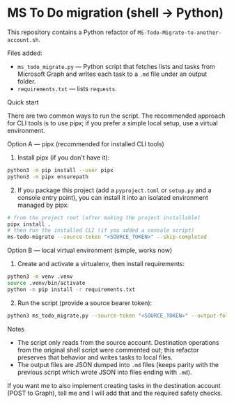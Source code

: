 # MS To Do migration (shell -> Python)

This repository contains a Python refactor of `MS-Todo-Migrate-to-another-account.sh`.

Files added:

- `ms_todo_migrate.py` — Python script that fetches lists and tasks from Microsoft Graph and writes each task to a `.md` file under an output folder.
- `requirements.txt` — lists `requests`.

Quick start

There are two common ways to run the script. The recommended approach for CLI tools is to use pipx; if you prefer a simple local setup, use a virtual environment.

Option A — pipx (recommended for installed CLI tools)

1. Install pipx (if you don't have it):

```bash
python3 -m pip install --user pipx
python3 -m pipx ensurepath
```

2. If you package this project (add a `pyproject.toml` or `setup.py` and a console entry point), you can install it into an isolated environment managed by pipx:

```bash
# from the project root (after making the project installable)
pipx install .
# then run the installed CLI (if you added a console script)
ms-todo-migrate --source-token "<SOURCE_TOKEN>" --skip-completed
```

Option B — local virtual environment (simple, works now)

1. Create and activate a virtualenv, then install requirements:

```bash
python3 -m venv .venv
source .venv/bin/activate
python -m pip install -r requirements.txt
```

2. Run the script (provide a source bearer token):

```bash
python3 ms_todo_migrate.py --source-token "<SOURCE_TOKEN>" --output-folder out --skip-completed
```

Notes

- The script only reads from the source account. Destination operations from the original shell script were commented out; this refactor preserves that behavior and writes tasks to local files.
- The output files are JSON dumped into `.md` files (keeps parity with the previous script which wrote JSON into files ending with `.md`).

If you want me to also implement creating tasks in the destination account (POST to Graph), tell me and I will add that and the required safety checks.
